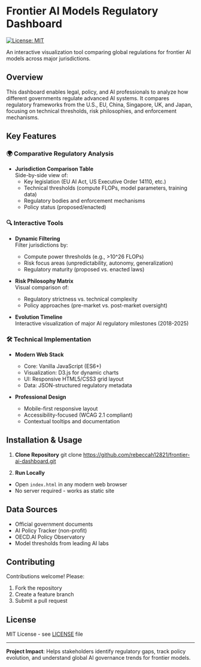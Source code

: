 # Frontier AI Models Regulatory Dashboard

[![License: MIT](https://img.shields.io/badge/License-MIT-yellow.svg)](https://opensource.org/licenses/MIT)

An interactive visualization tool comparing global regulations for frontier AI models across major jurisdictions.

## Overview

This dashboard enables legal, policy, and AI professionals to analyze how different governments regulate advanced AI systems. It compares regulatory frameworks from the U.S., EU, China, Singapore, UK, and Japan, focusing on technical thresholds, risk philosophies, and enforcement mechanisms.

## Key Features

### 🌍 Comparative Regulatory Analysis
- **Jurisdiction Comparison Table**  
  Side-by-side view of:
  - Key legislation (EU AI Act, US Executive Order 14110, etc.)
  - Technical thresholds (compute FLOPs, model parameters, training data)
  - Regulatory bodies and enforcement mechanisms
  - Policy status (proposed/enacted)

### 🔍 Interactive Tools
- **Dynamic Filtering**  
  Filter jurisdictions by:
  - Compute power thresholds (e.g., >10^26 FLOPs)
  - Risk focus areas (unpredictability, autonomy, generalization)
  - Regulatory maturity (proposed vs. enacted laws)

- **Risk Philosophy Matrix**  
  Visual comparison of:
  - Regulatory strictness vs. technical complexity
  - Policy approaches (pre-market vs. post-market oversight)

- **Evolution Timeline**  
  Interactive visualization of major AI regulatory milestones (2018-2025)

### 🛠 Technical Implementation
- **Modern Web Stack**
  - Core: Vanilla JavaScript (ES6+)
  - Visualization: D3.js for dynamic charts
  - UI: Responsive HTML5/CSS3 grid layout
  - Data: JSON-structured regulatory metadata

- **Professional Design**
  - Mobile-first responsive layout
  - Accessibility-focused (WCAG 2.1 compliant)
  - Contextual tooltips and documentation

## Installation & Usage

1. **Clone Repository**
git clone https://github.com/rebeccah12821/frontier-ai-dashboard.git


2. **Run Locally**
- Open `index.html` in any modern web browser
- No server required - works as static site

## Data Sources
- Official government documents
- AI Policy Tracker (non-profit)
- OECD.AI Policy Observatory
- Model thresholds from leading AI labs

## Contributing
Contributions welcome! Please:
1. Fork the repository
2. Create a feature branch
3. Submit a pull request

## License
MIT License - see [LICENSE](./LICENSE) file

---

**Project Impact**: Helps stakeholders identify regulatory gaps, track policy evolution, and understand global AI governance trends for frontier models.
